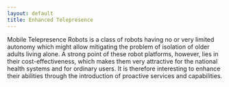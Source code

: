 ```yaml
---
layout: default
title: Enhanced Telepresence
---
```


Mobile Telepresence Robots is a class of robots having no or very limited autonomy which might allow mitigating the problem of isolation of older adults living alone. A strong point of these robot platforms, however, lies in their cost-effectiveness, which makes them very attractive for the national health systems and for ordinary users. It is therefore interesting to enhance their abilities through the introduction of proactive services and capabilities.